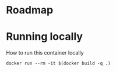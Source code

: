 # Roadmap

# Running locally

How to run this container locally

```
docker run --rm -it $(docker build -q .)
```
